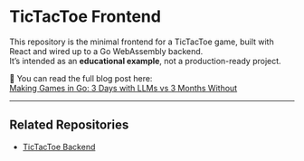 # TicTacToe Frontend

This repository is the minimal frontend for a TicTacToe game, built with React and wired up to a Go WebAssembly backend.  
It’s intended as an **educational example**, not a production-ready project.

📖 You can read the full blog post here:  
[Making Games in Go: 3 Days with LLMs vs 3 Months Without](https://marianogappa.github.io/software/2025/07/06/i-made-two-card-games-in-go/)

---

## Related Repositories
- [TicTacToe Backend](https://github.com/marianogappa/tictactoe-backend)
